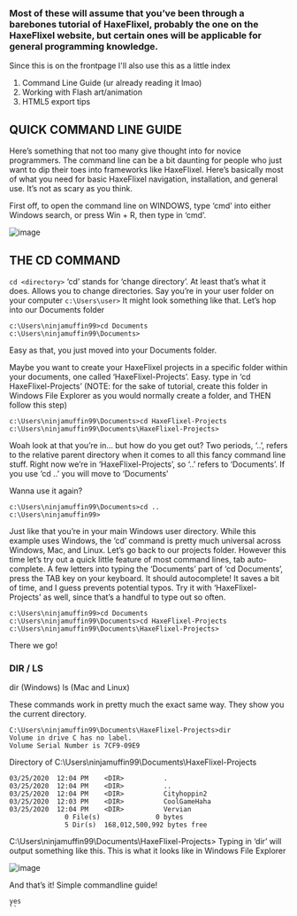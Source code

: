 ### Most of these will assume that you’ve been through a barebones tutorial of HaxeFlixel, probably the one on the HaxeFlixel website, but certain ones will be applicable for general programming knowledge.

Since this is on the frontpage I'll also use this as a little index

1. Command Line Guide (ur already reading it lmao)
2. Working with Flash art/animation
3. HTML5 export tips

## QUICK COMMAND LINE GUIDE
Here’s something that not too many give thought into for novice programmers. The command line can be a bit daunting for people who just want to dip their toes into frameworks like HaxeFlixel. Here’s basically most of what you need for basic HaxeFlixel navigation, installation, and general use. It’s not as scary as you think.

First off, to open the command line on WINDOWS, type ‘cmd’ into either Windows search, or press Win + R, then type in ‘cmd’.

![image](https://user-images.githubusercontent.com/84461200/129494210-5bc80362-16f5-4192-a236-4f8f4becb159.png)

## THE CD COMMAND
`cd <directory>`
‘cd’ stands for ‘change directory’. At least that’s what it does. Allows you to change directories. Say you’re in your user folder on your computer
`c:\Users\user>`
It might look something like that. Let’s hop into our Documents folder
```
c:\Users\ninjamuffin99>cd Documents
c:\Users\ninjamuffin99\Documents>
```

Easy as that, you just moved into your Documents folder.

Maybe you want to create your HaxeFlixel projects in a specific folder within your documents, one called ‘HaxeFlixel-Projects’. Easy. type in ‘cd HaxeFlixel-Projects’ (NOTE: for the sake of tutorial, create this folder in Windows File Explorer as you would normally create a folder, and THEN follow this step)
```
c:\Users\ninjamuffin99\Documents>cd HaxeFlixel-Projects
c:\Users\ninjamuffin99\Documents\HaxeFlixel-Projects>
```
Woah look at that you’re in… but how do you get out? Two periods, ‘..’, refers to the relative parent directory when it comes to all this fancy command line stuff. Right now we’re in ‘HaxeFlixel-Projects’, so ‘..’ refers to ‘Documents’. If you use ‘cd ..’ you will move to ‘Documents’

Wanna use it again? 
```
c:\Users\ninjamuffin99\Documents>cd ..
c:\Users\ninjamuffin99>
```


Just like that you’re in your main Windows user directory. While this example uses Windows, the ‘cd’ command is pretty much universal across Windows, Mac, and Linux. Let’s go back to our projects folder. However this time let’s try out a quick little feature of most command lines, tab auto-complete. A few letters into typing the ‘Documents’ part of ‘cd Documents’, press the TAB key on your keyboard. It should autocomplete! It saves a bit of time, and I guess prevents potential typos. Try it with ‘HaxeFlixel-Projects’ as well, since that’s a handful to type out so often.
```
c:\Users\ninjamuffin99>cd Documents
c:\Users\ninjamuffin99\Documents>cd HaxeFlixel-Projects
c:\Users\ninjamuffin99\Documents\HaxeFlixel-Projects>
```
There we go!

### DIR / LS
dir (Windows)
ls  (Mac and Linux)


These commands work in pretty much the exact same way. They show you the current directory.
```
C:\Users\ninjamuffin99\Documents\HaxeFlixel-Projects>dir
Volume in drive C has no label.
Volume Serial Number is 7CF9-09E9
```
Directory of C:\Users\ninjamuffin99\Documents\HaxeFlixel-Projects
 
``` 
03/25/2020  12:04 PM    <DIR>          .
03/25/2020  12:04 PM    <DIR>          ..
03/25/2020  12:04 PM    <DIR>          Cityhoppin2
03/25/2020  12:03 PM    <DIR>          CoolGameHaha
03/25/2020  12:04 PM    <DIR>          Vervian
              0 File(s)              0 bytes
              5 Dir(s)  168,012,500,992 bytes free
```
C:\Users\ninjamuffin99\Documents\HaxeFlixel-Projects>
Typing in ‘dir’ will output something like this. This is what it looks like in Windows File Explorer

![image](https://user-images.githubusercontent.com/84461200/129494306-d0c004c4-9b00-46d3-b339-ac34439bcc10.png)

And that’s it! Simple commandline guide!
```
yes
``
